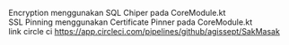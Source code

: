 Encryption menggunakan SQL Chiper pada CoreModule.kt <br>
SSL Pinning menggunakan Certificate Pinner pada CoreModule.kt <br>
link circle ci https://app.circleci.com/pipelines/github/agissept/SakMasak <br>
